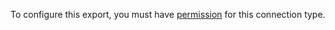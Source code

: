 To configure this export, you must have [permission](../export-destinations.md#set-up-a-new-export) for this connection type.